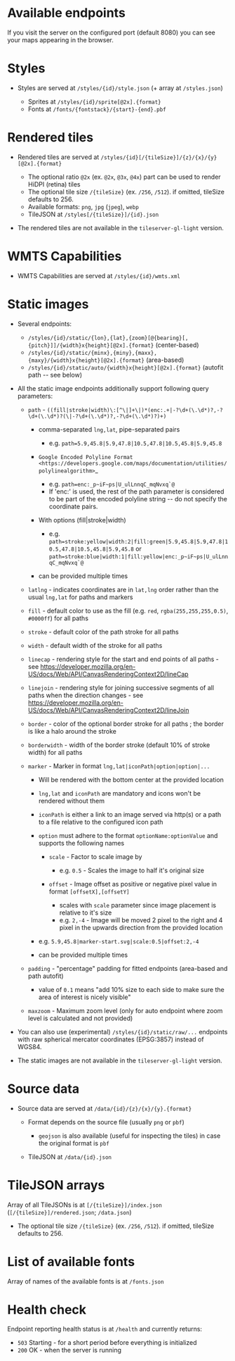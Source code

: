 Available endpoints
===================

If you visit the server on the configured port (default 8080) you can see your maps appearing in the browser.

Styles
======
* Styles are served at ``/styles/{id}/style.json`` (+ array at ``/styles.json``)

  * Sprites at ``/styles/{id}/sprite[@2x].{format}``
  * Fonts at ``/fonts/{fontstack}/{start}-{end}.pbf``

Rendered tiles
==============
* Rendered tiles are served at ``/styles/{id}[/{tileSize}]/{z}/{x}/{y}[@2x].{format}``

  * The optional ratio ``@2x`` (ex.  ``@2x``, ``@3x``, ``@4x``) part can be used to render HiDPI (retina) tiles
  * The optional tile size ``/{tileSize}`` (ex. ``/256``, ``/512``). if omitted, tileSize defaults to 256.
  * Available formats: ``png``, ``jpg`` (``jpeg``), ``webp``
  * TileJSON at ``/styles[/{tileSize}]/{id}.json``

* The rendered tiles are not available in the ``tileserver-gl-light`` version.

WMTS Capabilities
==============
* WMTS Capabilities are served at ``/styles/{id}/wmts.xml``

Static images
=============
* Several endpoints:

  * ``/styles/{id}/static/{lon},{lat},{zoom}[@{bearing}[,{pitch}]]/{width}x{height}[@2x].{format}`` (center-based)
  * ``/styles/{id}/static/{minx},{miny},{maxx},{maxy}/{width}x{height}[@2x].{format}`` (area-based)
  * ``/styles/{id}/static/auto/{width}x{height}[@2x].{format}`` (autofit path -- see below)

* All the static image endpoints additionally support following query parameters:

  * ``path`` - ``((fill|stroke|width)\:[^\|]+\|)*(enc:.+|-?\d+(\.\d*)?,-?\d+(\.\d*)?(\|-?\d+(\.\d*)?,-?\d+(\.\d*)?)+)``

    * comma-separated ``lng,lat``, pipe-separated pairs

      * e.g. ``path=5.9,45.8|5.9,47.8|10.5,47.8|10.5,45.8|5.9,45.8``

    * `Google Encoded Polyline Format <https://developers.google.com/maps/documentation/utilities/polylinealgorithm>`_

      * e.g. ``path=enc:_p~iF~ps|U_ulLnnqC_mqNvxq`@``
      * If 'enc:' is used, the rest of the path parameter is considered to be part of the encoded polyline string -- do not specify the coordinate pairs.

    * With options (fill|stroke|width)

      * e.g. ``path=stroke:yellow|width:2|fill:green|5.9,45.8|5.9,47.8|10.5,47.8|10.5,45.8|5.9,45.8`` or ``path=stroke:blue|width:1|fill:yellow|enc:_p~iF~ps|U_ulLnnqC_mqNvxq`@``

    * can be provided multiple times

  * ``latlng`` - indicates coordinates are in ``lat,lng`` order rather than the usual ``lng,lat`` for paths and markers
  * ``fill`` - default color to use as the fill (e.g. ``red``, ``rgba(255,255,255,0.5)``, ``#0000ff``) for all paths
  * ``stroke`` - default color of the path stroke for all paths
  * ``width`` - default width of the stroke for all paths
  * ``linecap`` - rendering style for the start and end points of all paths - see https://developer.mozilla.org/en-US/docs/Web/API/CanvasRenderingContext2D/lineCap
  * ``linejoin`` - rendering style for joining successive segments of all paths when the direction changes - see https://developer.mozilla.org/en-US/docs/Web/API/CanvasRenderingContext2D/lineJoin
  * ``border`` - color of the optional border stroke for all paths ; the border is like a halo around the stroke
  * ``borderwidth`` - width of the border stroke (default 10% of stroke width) for all paths
  * ``marker`` - Marker in format ``lng,lat|iconPath|option|option|...``

    * Will be rendered with the bottom center at the provided location
    * ``lng,lat`` and ``iconPath`` are mandatory and icons won't be rendered without them
    * ``iconPath`` is either a link to an image served via http(s) or a path to a file relative to the configured icon path
    * ``option`` must adhere to the format ``optionName:optionValue`` and supports the following names

      * ``scale`` - Factor to scale image by

        * e.g. ``0.5`` - Scales the image to half it's original size

      * ``offset`` - Image offset as positive or negative pixel value in format ``[offsetX],[offsetY]``

        * scales with ``scale`` parameter since image placement is relative to it's size
        * e.g. ``2,-4`` - Image will be moved 2 pixel to the right and 4 pixel in the upwards direction from the provided location

    * e.g. ``5.9,45.8|marker-start.svg|scale:0.5|offset:2,-4``
    * can be provided multiple times

  * ``padding`` - "percentage" padding for fitted endpoints (area-based and path autofit)

    * value of ``0.1`` means "add 10% size to each side to make sure the area of interest is nicely visible"

  * ``maxzoom`` - Maximum zoom level (only for auto endpoint where zoom level is calculated and not provided)

* You can also use (experimental) ``/styles/{id}/static/raw/...`` endpoints with raw spherical mercator coordinates (EPSG:3857) instead of WGS84.

* The static images are not available in the ``tileserver-gl-light`` version.

Source data
===========
* Source data are served at ``/data/{id}/{z}/{x}/{y}.{format}``

  * Format depends on the source file (usually ``png`` or ``pbf``)

    * ``geojson`` is also available (useful for inspecting the tiles) in case the original format is ``pbf``

  * TileJSON at ``/data/{id}.json``

TileJSON arrays
===============
Array of all TileJSONs is at ``[/{tileSize}]/index.json`` (``[/{tileSize}]/rendered.json``; ``/data.json``)

  * The optional tile size ``/{tileSize}`` (ex. ``/256``, ``/512``). if omitted, tileSize defaults to 256.

List of available fonts
=======================
Array of names of the available fonts is at ``/fonts.json``

Health check
============
Endpoint reporting health status is at ``/health`` and currently returns:

  * ``503`` Starting - for a short period before everything is initialized
  * ``200`` OK - when the server is running
